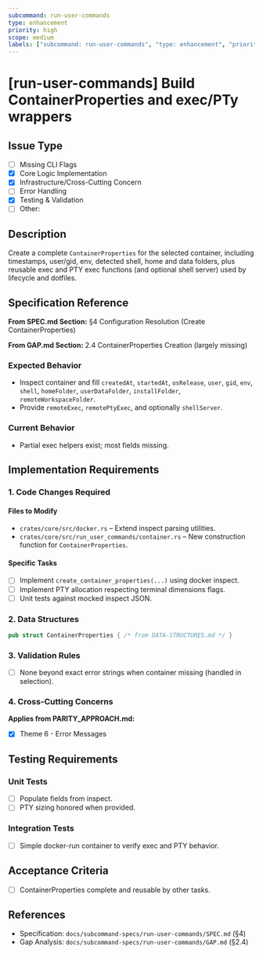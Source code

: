 ```yaml
---
subcommand: run-user-commands
type: enhancement
priority: high
scope: medium
labels: ["subcommand: run-user-commands", "type: enhancement", "priority: high", "area: docker"]
---
```


# [run-user-commands] Build ContainerProperties and exec/PTy wrappers

## Issue Type
- [ ] Missing CLI Flags
- [x] Core Logic Implementation
- [x] Infrastructure/Cross-Cutting Concern
- [ ] Error Handling
- [x] Testing & Validation
- [ ] Other: 

## Description
Create a complete `ContainerProperties` for the selected container, including timestamps, user/gid, env, detected shell, home and data folders, plus reusable exec and PTY exec functions (and optional shell server) used by lifecycle and dotfiles.

## Specification Reference

**From SPEC.md Section:** §4 Configuration Resolution (Create ContainerProperties)

**From GAP.md Section:** 2.4 ContainerProperties Creation (largely missing)

### Expected Behavior
- Inspect container and fill `createdAt`, `startedAt`, `osRelease`, `user`, `gid`, `env`, `shell`, `homeFolder`, `userDataFolder`, `installFolder`, `remoteWorkspaceFolder`.
- Provide `remoteExec`, `remotePtyExec`, and optionally `shellServer`.

### Current Behavior
- Partial exec helpers exist; most fields missing.

## Implementation Requirements

### 1. Code Changes Required

#### Files to Modify
- `crates/core/src/docker.rs` – Extend inspect parsing utilities.
- `crates/core/src/run_user_commands/container.rs` – New construction function for `ContainerProperties`.

#### Specific Tasks
- [ ] Implement `create_container_properties(...)` using docker inspect.
- [ ] Implement PTY allocation respecting terminal dimensions flags.
- [ ] Unit tests against mocked inspect JSON.

### 2. Data Structures
```rust
pub struct ContainerProperties { /* from DATA-STRUCTURES.md */ }
```

### 3. Validation Rules
- [ ] None beyond exact error strings when container missing (handled in selection).

### 4. Cross-Cutting Concerns

**Applies from PARITY_APPROACH.md:**
- [x] Theme 6 - Error Messages

## Testing Requirements

### Unit Tests
- [ ] Populate fields from inspect.
- [ ] PTY sizing honored when provided.

### Integration Tests
- [ ] Simple docker-run container to verify exec and PTY behavior.

## Acceptance Criteria
- [ ] ContainerProperties complete and reusable by other tasks.

## References
- Specification: `docs/subcommand-specs/run-user-commands/SPEC.md` (§4)
- Gap Analysis: `docs/subcommand-specs/run-user-commands/GAP.md` (§2.4)
